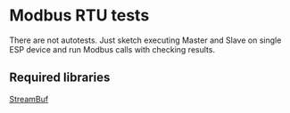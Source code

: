 # Modbus RTU tests

There are not autotests. Just sketch executing Master and Slave on single ESP device and run Modbus calls with checking results.

## Required libraries
[StreamBuf](https://github.com/emelianov/StreamBuf)